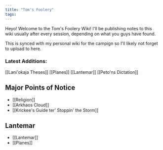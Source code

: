 ```yaml
---
title: "Tom's Foolery"
tags:
---
```


Heyo! Welcome to the Tom's Foolery Wiki!
I'll be publishing notes to this wiki usually after every session, depending on what you guys have found.

This is synced with my personal wiki for the campign so I'll likely not forget to upload to here.

### Latest Additions:
[[Lani'okaja Theses]]
[[Planes]]
[[Lantemar]]
[[Peto'ns Dictation]]

## Major Points of Notice
- [[Religion]]
- [[Arkhaos Cloud]]
- [[Krickee's Guide ter' Stoppin' the Storm]]

## Lantemar
- [[Lantemar]]
- [[Planes]]
